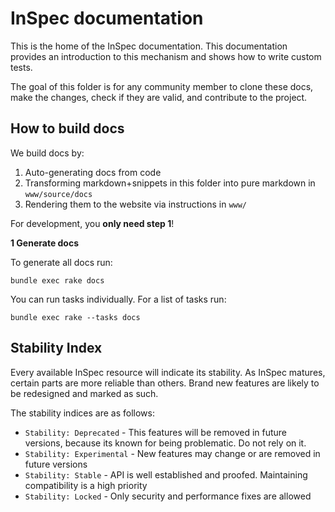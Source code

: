 # InSpec documentation

This is the home of the InSpec documentation. This documentation provides an introduction to this mechanism and shows how to write custom tests.

The goal of this folder is for any community member to clone these docs, make the changes, check if they are valid, and contribute to the project.

## How to build docs

We build docs by:

1. Auto-generating docs from code
2. Transforming markdown+snippets in this folder into pure markdown in `www/source/docs`
3. Rendering them to the website via instructions in `www/`

For development, you **only need step 1**!

**1 Generate docs**

To generate all docs run:

```
bundle exec rake docs
```

You can run tasks individually. For a list of tasks run:

```
bundle exec rake --tasks docs
```

## Stability Index

Every available InSpec resource will indicate its stability. As InSpec matures, certain parts are more reliable than others. Brand new features are likely to be redesigned and marked as such.

The stability indices are as follows:

* `Stability: Deprecated` - This features will be removed in future versions, because its known for being problematic. Do not rely on it.
* `Stability: Experimental` - New features may change or are removed in future versions
* `Stability: Stable` - API is well established and proofed. Maintaining compatibility is a high priority
* `Stability: Locked` - Only security and performance fixes are allowed

